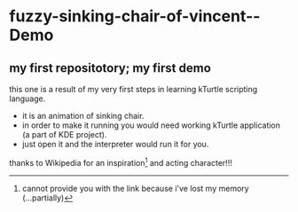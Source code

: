 # fuzzy-sinking-chair-of-vincent--Demo
my first repositotory; my first demo
---
this one is a result of my very first steps in learning kTurtle scripting language.
- it is an animation of sinking chair.
- in order to make it running you would need working kTurtle application (a part of KDE project).
- just open it and the interpreter would run it for you.

thanks to Wikipedia for an inspiration[^1] and acting character!!!


[^1]: cannot provide you with the link because i've lost my memory (...partially)
